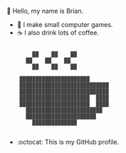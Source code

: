 :pig: Hello, my name is Brian.

- :space_invader: I make small computer games.
- :coffee: I also drink lots of coffee.


```
                                
        ▓▓    ▓▓    ▓▓          
      ▓▓    ▓▓    ▓▓            
        ▓▓    ▓▓    ▓▓          
                                
    ▓▓▓▓▓▓▓▓▓▓▓▓▓▓▓▓▓▓▓▓▓▓      
    ▓▓▓▓▓▓▓▓▓▓▓▓▓▓▓▓▓▓▓▓▓▓▓▓▓▓▓▓
    ▓▓▓▓▓▓▓▓▓▓▓▓▓▓▓▓▓▓▓▓▓▓▓▓▓▓▓▓
    ▓▓▓▓▓▓▓▓▓▓▓▓▓▓▓▓▓▓▓▓▓▓  ▓▓▓▓
    ▓▓▓▓▓▓▓▓▓▓▓▓▓▓▓▓▓▓▓▓▓▓  ▓▓▓▓
      ▓▓▓▓▓▓▓▓▓▓▓▓▓▓▓▓▓▓▓▓▓▓▓▓  
      ▓▓▓▓▓▓▓▓▓▓▓▓▓▓▓▓▓▓▓▓▓▓    
        ▓▓▓▓▓▓▓▓▓▓▓▓▓▓          
                                

```

- :octocat: This is my GitHub profile.

<!---
brianputhuff/brianputhuff is a ✨ special ✨ repository because its `README.md` (this file) appears on your GitHub profile.
You can click the Preview link to take a look at your changes.
--->
